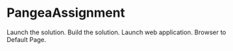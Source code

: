 # PangeaAssignment
Launch the solution.
Build the solution.
Launch web application. 
Browser to Default Page. 